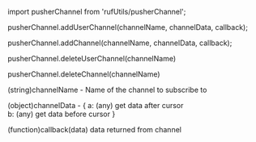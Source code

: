 import pusherChannel from 'rufUtils/pusherChannel';

pusherChannel.addUserChannel(channelName, channelData, callback);	

pusherChannel.addChannel(channelName, channelData, callback);	

pusherChannel.deleteUserChannel(channelName)

pusherChannel.deleteChannel(channelName)

(string)channelName - Name of the channel to subscribe to

(object)channelData - {
	a: (any) get data after cursor	
	b: (any) get data before cursor	
}

(function)callback(data) data returned from channel
